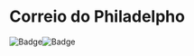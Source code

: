 # Correio do Philadelpho
![Badge](https://img.shields.io/badge/license-cps-red)![Badge](https://img.shields.io/badge/status-quase--l%C3%A1-orange)

